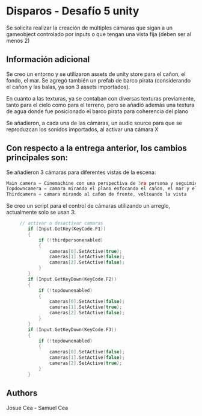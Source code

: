 # Disparos - Desafío 5 unity

Se solicita realizar la creación de múltiples cámaras que sigan a un gameobject controlado por inputs o que tengan
una vista fija (deben ser al menos 2)

## Información adicional

Se creo un entorno y se utilizaron assets de unity store para el cañon, el fondo, el mar. Se agregó también un prefab de
barco pirata (considerando el cañon y las balas, ya son 3 assets importados).

En cuanto a las texturas, ya se contaban con diversas texturas previamente, tanto para el cielo como para el terreno, pero se añadió
además una textura de agua donde fue posicionado el barco pirata para coherencia del plano

Se añadieron, a cada una de las cámaras, un audio source para que se reproduzcan los sonidos importados, al activar una cámara X

## Con respecto a la entrega anterior, los cambios principales son: 

Se añadieron 3 cámaras para diferentes vistas de la escena:
```c
Main camera = Cinemachine con una perspectiva de 3ra persona y seguimiento del cañon
Topdowncamera = camara mirando el plano enfocando el cañon, el mar y el barco pirata
Thirdcamera = camara mirando al cañon de frente, volteando la vista
```

Se creo un script para el control de cámaras utilizando un arreglo, actualmente
solo se usan 3:

```c
     // activar o desactivar camaras
        if (Input.GetKey(KeyCode.F1))
        {
            if (!thirdpersonenabled)
            {
                cameras[0].SetActive(true);
                cameras[1].SetActive(false);
                cameras[2].SetActive(false);
            }
        }
        if (Input.GetKeyDown(KeyCode.F2))
        {
            if (!topdownenabled)
            {
                cameras[0].SetActive(false);
                cameras[1].SetActive(true);
                cameras[2].SetActive(false);
            }
        }
        if (Input.GetKeyDown(KeyCode.F3))
        {
            if (!topdownenabled)
            {
                cameras[0].SetActive(false);
                cameras[1].SetActive(false);
                cameras[2].SetActive(true);
            }
        }

```


## Authors
Josue Cea - Samuel Cea
